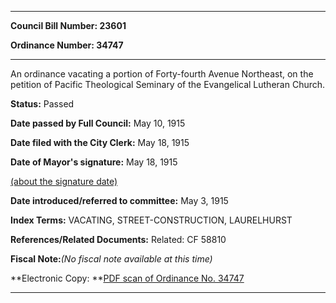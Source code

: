 

********

**Council Bill Number: 23601**
   
**Ordinance Number: 34747**
********

 An ordinance vacating a portion of Forty-fourth Avenue Northeast, on the petition of Pacific Theological Seminary of the Evangelical Lutheran Church.

**Status:** Passed
   
**Date passed by Full Council:** May 10, 1915
   
**Date filed with the City Clerk:** May 18, 1915
   
**Date of Mayor's signature:** May 18, 1915
   
[(about the signature date)](/~public/approvaldate.htm)
   
   
   
**Date introduced/referred to committee:** May 3, 1915
   
   
**Index Terms:** VACATING, STREET-CONSTRUCTION, LAURELHURST

**References/Related Documents:** Related: CF 58810

**Fiscal Note:**_(No fiscal note available at this time)_

**Electronic Copy: **[PDF scan of Ordinance No. 34747](/~archives/Ordinances/Ord_34747.pdf)

********

